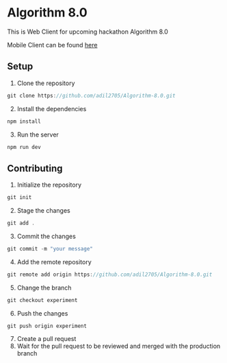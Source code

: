 # Algorithm 8.0
<p>This is Web Client for upcoming hackathon Algorithm 8.0</p>
<p>Mobile Client can be found <a href="https://github.com/ArmanKhanTech/Algorithm">here</a></p>

## Setup
1. Clone the repository
```js
git clone https://github.com/adil2705/Algorithm-8.0.git
```
2. Install the dependencies
```js
npm install
```
3. Run the server
```js
npm run dev
```

## Contributing
1. Initialize the repository
```js
git init
```
2. Stage the changes
```js
git add .
```
3. Commit the changes
```js
git commit -m "your message"
```
4. Add the remote repository
```js
git remote add origin https://github.com/adil2705/Algorithm-8.0.git
```
5. Change the branch
```js
git checkout experiment
```
6. Push the changes
```js
git push origin experiment
```
7. Create a pull request
8. Wait for the pull request to be reviewed and merged with the production branch

